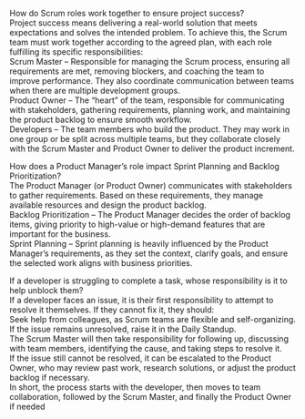 How do Scrum roles work together to ensure project success?<br>
Project success means delivering a real-world solution that meets expectations and solves the intended problem. To achieve this, the Scrum team must work together according to the agreed plan, with each role fulfilling its specific responsibilities:
<br>
Scrum Master – Responsible for managing the Scrum process, ensuring all requirements are met, removing blockers, and coaching the team to improve performance. They also coordinate communication between teams when there are multiple development groups.
<br>
Product Owner – The “heart” of the team, responsible for communicating with stakeholders, gathering requirements, planning work, and maintaining the product backlog to ensure smooth workflow.
<br>
Developers – The team members who build the product. They may work in one group or be split across multiple teams, but they collaborate closely with the Scrum Master and Product Owner to deliver the product increment.

How does a Product Manager’s role impact Sprint Planning and Backlog Prioritization?<br>
The Product Manager (or Product Owner) communicates with stakeholders to gather requirements. Based on these requirements, they manage available resources and design the product backlog.
<br>
Backlog Prioritization – The Product Manager decides the order of backlog items, giving priority to high-value or high-demand features that are important for the business.
<br>
Sprint Planning – Sprint planning is heavily influenced by the Product Manager’s requirements, as they set the context, clarify goals, and ensure the selected work aligns with business priorities.

If a developer is struggling to complete a task, whose responsibility is it to help unblock them?<br>
If a developer faces an issue, it is their first responsibility to attempt to resolve it themselves. If they cannot fix it, they should:
<br>
Seek help from colleagues, as Scrum teams are flexible and self-organizing.
<br>
If the issue remains unresolved, raise it in the Daily Standup.
<br>
The Scrum Master will then take responsibility for following up, discussing with team members, identifying the cause, and taking steps to resolve it.
<br>
If the issue still cannot be resolved, it can be escalated to the Product Owner, who may review past work, research solutions, or adjust the product backlog if necessary.
<br>
In short, the process starts with the developer, then moves to team collaboration, followed by the Scrum Master, and finally the Product Owner if needed
